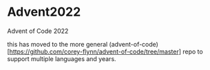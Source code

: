 # Advent2022
Advent of Code 2022

this has moved to the more general (advent-of-code)[https://github.com/corey-flynn/advent-of-code/tree/master] repo to support multiple languages and years.

